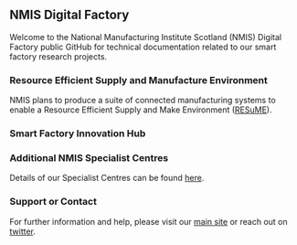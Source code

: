 ## NMIS Digital Factory

Welcome to the National Manufacturing Institute Scotland (NMIS) Digital Factory public GitHub for technical documentation related to our smart factory research projects.

### Resource Efficient Supply and Manufacture Environment

NMIS plans to produce a suite of connected manufacturing systems to enable a Resource Efficient Supply and Make Environment ([RESuME](https://nmis-digital-factory.github.io/documentation/resume.html)).


### Smart Factory Innovation Hub

### Additional NMIS Specialist Centres
Details of our Specialist Centres can be found [here](documentation/nmis-facilities.md).

### Support or Contact

For further information and help, please visit our [main site](https://nmis.scot/) or reach out on [twitter](https://twitter.com/NMIS_group).
